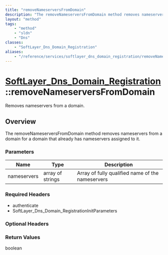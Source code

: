 ```yaml
---
title: "removeNameserversFromDomain"
description: "The removeNameserversFromDomain method removes nameservers from a domain for a domain that already has nameservers assig... "
layout: "method"
tags:
    - "method"
    - "sldn"
    - "Dns"
classes:
    - "SoftLayer_Dns_Domain_Registration"
aliases:
    - "/reference/services/softlayer_dns_domain_registration/removeNameserversFromDomain"
---
```

# [SoftLayer_Dns_Domain_Registration](/reference/services/SoftLayer_Dns_Domain_Registration)::removeNameserversFromDomain

Removes nameservers from a domain.


## Overview 
The removeNameserversFromDomain method removes nameservers from a domain for a domain that already has nameservers assigned to it. 

### Parameters 
|Name | Type | Description |
| --- | --- | --- |
|nameservers| array of strings| Array of fully qualified name of the nameservers|


### Required Headers
* authenticate
* SoftLayer_Dns_Domain_RegistrationInitParameters

### Optional Headers

### Return Values
boolean


